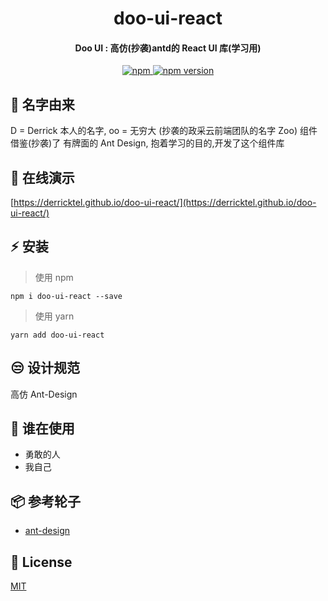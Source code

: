 <h1 align="center">
doo-ui-react
</h1>

<h4 align="center">
Doo UI : 高仿(抄袭)antd的 React UI 库(学习用)
</h4>

<p align="center">
  <a href="https://www.npmjs.com/package/doo-ui-react" title="npm">
    <img src="https://img.shields.io/npm/dm/doo-ui-react.svg?style=for-the-badge" alt="npm"/>
  </a>
   <a href="https://badge.fury.io/js/doo-ui-react" title="npm">
    <img src="https://img.shields.io/npm/v/doo-ui-react.svg?style=for-the-badge" alt="npm version"/>
  </a>
</p>

## :guitar: 名字由来

D = Derrick 本人的名字,
oo = 无穷大
(抄袭的政采云前端团队的名字 Zoo)
组件借鉴(抄袭)了 有牌面的 Ant Design, 抱着学习的目的,开发了这个组件库

## :metal: 在线演示

[https://derricktel.github.io/doo-ui-react/](https://derricktel.github.io/doo-ui-react/)

## :zap: 安装

> 使用 npm

```
npm i doo-ui-react --save
```

> 使用 yarn

```
yarn add doo-ui-react
```

## :unamused: 设计规范

高仿 Ant-Design

## :dancers: 谁在使用

- 勇敢的人
- 我自己

## :package: 参考轮子

- [ant-design](https://github.com/ant-design/ant-design)

## :page_facing_up: License

[MIT](https://github.com/DerrickTel/doo-ui-react/blob/master/LICENSE)
